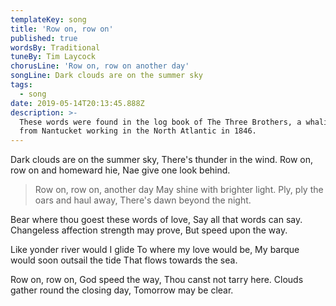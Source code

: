 ```yaml
---
templateKey: song
title: 'Row on, row on'
published: true
wordsBy: Traditional
tuneBy: Tim Laycock
chorusLine: 'Row on, row on another day'
songLine: Dark clouds are on the summer sky
tags:
  - song
date: 2019-05-14T20:13:45.888Z
description: >-
  These words were found in the log book of The Three Brothers, a whaling ship
  from Nantucket working in the North Atlantic in 1846.
---
```

Dark clouds are on the summer sky,
There's thunder in the wind.
Row on, row on and homeward hie,
Nae give one look behind.

> Row on, row on, another day
> May shine with brighter light.
> Ply, ply the oars and haul away,
> There's dawn beyond the night.

Bear where thou goest these words of love,
Say all that words can say.
Changeless affection strength may prove,
But speed upon the way.

Like yonder river would I glide
To where my love would be,
My barque would soon outsail the tide
That flows towards the sea.

Row on, row on, God speed the way,
Thou canst not tarry here.
Clouds gather round the closing day,
Tomorrow may be clear.

